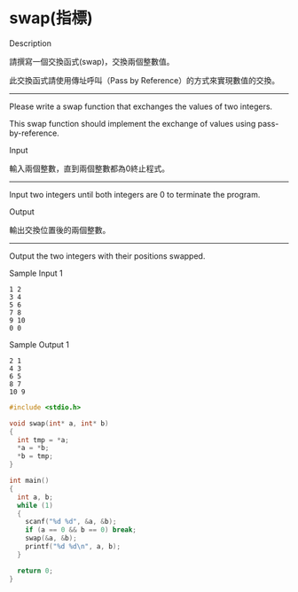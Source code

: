 # swap(指標)

Description

請撰寫一個交換函式(swap)，交換兩個整數值。

此交換函式請使用傳址呼叫（Pass by Reference）的方式來實現數值的交換。

- ------------------------------------------------------------------------------

Please write a swap function that exchanges the values of two integers.

This swap function should implement the exchange of values using pass-by-reference.

Input

輸入兩個整數，直到兩個整數都為0終止程式。

- ------------------------------------------------------------------------------

Input two integers until both integers are 0 to terminate the program.

Output

輸出交換位置後的兩個整數。

- ------------------------------------------------------------------------------

Output the two integers with their positions swapped.

Sample Input 1

```
1 2
3 4
5 6
7 8
9 10
0 0
```

Sample Output 1

```
2 1
4 3
6 5
8 7
10 9
```

```c
#include <stdio.h>

void swap(int* a, int* b)
{
  int tmp = *a;
  *a = *b;
  *b = tmp;
}

int main()
{
  int a, b;
  while (1)
  {
    scanf("%d %d", &a, &b);
    if (a == 0 && b == 0) break;
    swap(&a, &b);
    printf("%d %d\n", a, b);
  }

  return 0;
}
```
